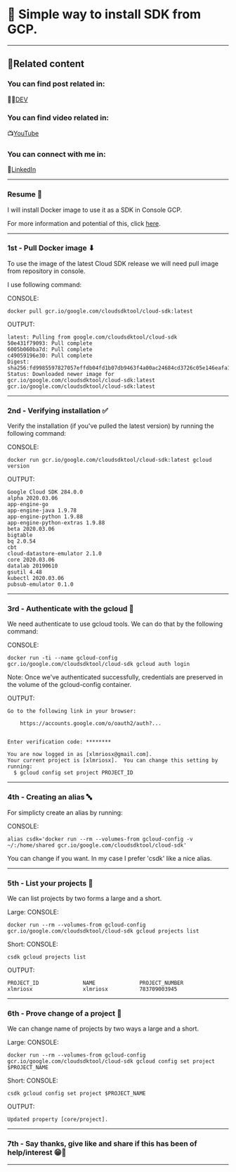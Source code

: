 #  🧰 Simple way to install SDK from GCP.

---

## 🔗Related content 
### You can find post related in:
👨‍💻[DEV](https://dev.to/xlmriosx/how-upload-data-in-format-json-to-datastore-from-gcp-20no) 

### You can find video related in:
📺[YouTube](https://youtu.be/2oHaQeKkmWI)

### You can connect with me in:
🧬[LinkedIn](https://www.linkedin.com/in/xlmriosx/) 

--- 

### Resume 🧾

I will install Docker image to use it as a SDK in Console GCP.

For more information and potential of this, click [here](https://cloud.google.com/sdk/docs/downloads-docker).

---

### 1st - Pull Docker image ⬇

To use the image of the latest Cloud SDK release we will need pull image from repository in console.

I use following command:

CONSOLE:
```
docker pull gcr.io/google.com/cloudsdktool/cloud-sdk:latest
```

OUTPUT:
```
latest: Pulling from google.com/cloudsdktool/cloud-sdk
50e431f79093: Pull complete
6005b060ba7d: Pull complete
c49059196e30: Pull complete
Digest: sha256:fd9985597827057effdb04fd1b07db9463f4a00ac24684cd3726c05e146eafa1
Status: Downloaded newer image for gcr.io/google.com/cloudsdktool/cloud-sdk:latest
gcr.io/google.com/cloudsdktool/cloud-sdk:latest
```

---

### 2nd - Verifying installation ✅

Verify the installation (if you've pulled the latest version) by running the following command:

CONSOLE:
```
docker run gcr.io/google.com/cloudsdktool/cloud-sdk:latest gcloud version
```

OUTPUT:
```
Google Cloud SDK 284.0.0
alpha 2020.03.06
app-engine-go
app-engine-java 1.9.78
app-engine-python 1.9.88
app-engine-python-extras 1.9.88
beta 2020.03.06
bigtable
bq 2.0.54
cbt
cloud-datastore-emulator 2.1.0
core 2020.03.06
datalab 20190610
gsutil 4.48
kubectl 2020.03.06
pubsub-emulator 0.1.0
```

---

### 3rd - Authenticate with the gcloud 👤

We need authenticate to use gcloud tools. We can do that by the following command:

CONSOLE:
```
docker run -ti --name gcloud-config gcr.io/google.com/cloudsdktool/cloud-sdk gcloud auth login
```

Note: Once we've authenticated successfully, credentials are preserved in the volume of the gcloud-config container.

OUTPUT:
```
Go to the following link in your browser:

    https://accounts.google.com/o/oauth2/auth?...


Enter verification code: ********

You are now logged in as [xlmriosx@gmail.com].
Your current project is [xlmriosx].  You can change this setting by running:
  $ gcloud config set project PROJECT_ID
```

---

### 4th - Creating an alias 🔤

For simplicty create an alias by running:

CONSOLE:
```
alias csdk='docker run --rm --volumes-from gcloud-config -v ~/:/home/shared gcr.io/google.com/cloudsdktool/cloud-sdk'
```

You can change if you want. In my case I prefer 'csdk' like a nice alias.

---

### 5th - List your projects 📄

We can list projects by two forms a large and a short.

Large:
CONSOLE:
```
docker run --rm --volumes-from gcloud-config gcr.io/google.com/cloudsdktool/cloud-sdk gcloud projects list
```

Short:
CONSOLE:
```
csdk gcloud projects list
```


OUTPUT:
```
PROJECT_ID              NAME              PROJECT_NUMBER
xlmriosx                xlmriosx          783709003945
```

---

### 6th - Prove change of a project 🔀

We can change name of projects by two ways a large and a short.

Large:
CONSOLE:
```
docker run --rm --volumes-from gcloud-config gcr.io/google.com/cloudsdktool/cloud-sdk gcloud config set project $PROJECT_NAME
```

Short:
CONSOLE:
```
csdk gcloud config set project $PROJECT_NAME
```


OUTPUT:
```
Updated property [core/project].
```

---

### 7th - Say thanks, give like and share if this has been of help/interest 😁🖖

---
